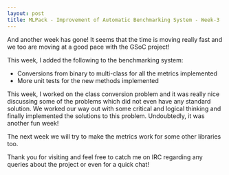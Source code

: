 ```yaml
---
layout: post
title: MLPack - Improvement of Automatic Benchmarking System - Week-3
---
```


And another week has gone! It seems that the time is moving really fast and we too are moving at a good pace with the GSoC project!

This week, I added the following to the benchmarking system:

* Conversions from binary to multi-class for all the metrics implemented
* More unit tests for the new methods implemented

This week, I worked on the class conversion problem and it was really nice discussing some of the problems which did not even have any standard solution.
We worked our way out with some critical and logical thinking and finally implemented the solutions to this problem. Undoubtedly, it was another fun week!
 
The next week we will try to make the metrics work for some other libraries too. 

Thank you for visiting and feel free to catch me on IRC regarding any queries about the project or even for a quick chat!
